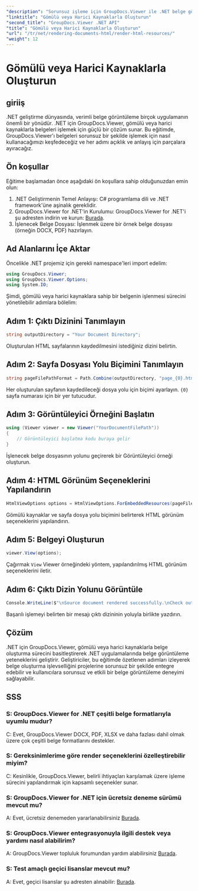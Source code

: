 ```yaml
---
"description": "Sorunsuz işleme için GroupDocs.Viewer ile .NET belge görüntülemeyi geliştirin. Verimli entegrasyon ve üstün kullanıcı deneyimi için eğitimimizi izleyin."
"linktitle": "Gömülü veya Harici Kaynaklarla Oluşturun"
"second_title": "GroupDocs.Viewer .NET API"
"title": "Gömülü veya Harici Kaynaklarla Oluşturun"
"url": "/tr/net/rendering-documents-html/render-html-resources/"
"weight": 12
---
```


# Gömülü veya Harici Kaynaklarla Oluşturun

## giriiş

.NET geliştirme dünyasında, verimli belge görüntüleme birçok uygulamanın önemli bir yönüdür. .NET için GroupDocs.Viewer, gömülü veya harici kaynaklarla belgeleri işlemek için güçlü bir çözüm sunar. Bu eğitimde, GroupDocs.Viewer'ı belgeleri sorunsuz bir şekilde işlemek için nasıl kullanacağımızı keşfedeceğiz ve her adımı açıklık ve anlayış için parçalara ayıracağız.

## Ön koşullar

Eğitime başlamadan önce aşağıdaki ön koşullara sahip olduğunuzdan emin olun:

1. .NET Geliştirmenin Temel Anlayışı: C# programlama dili ve .NET framework'üne aşinalık gereklidir.
2. GroupDocs.Viewer for .NET'in Kurulumu: GroupDocs.Viewer for .NET'i şu adresten indirin ve kurun: [Burada](https://releases.groupdocs.com/viewer/net/).
3. İşlenecek Belge Dosyası: İşlenmek üzere bir örnek belge dosyası (örneğin DOCX, PDF) hazırlayın.

## Ad Alanlarını İçe Aktar

Öncelikle .NET projemiz için gerekli namespace'leri import edelim:

```csharp
using GroupDocs.Viewer;
using GroupDocs.Viewer.Options;
using System.IO;
```

Şimdi, gömülü veya harici kaynaklara sahip bir belgenin işlenmesi sürecini yönetilebilir adımlara bölelim:

## Adım 1: Çıktı Dizinini Tanımlayın

```csharp
string outputDirectory = "Your Document Directory";
```

Oluşturulan HTML sayfalarının kaydedilmesini istediğiniz dizini belirtin.

## Adım 2: Sayfa Dosyası Yolu Biçimini Tanımlayın

```csharp
string pageFilePathFormat = Path.Combine(outputDirectory, "page_{0}.html");
```

Her oluşturulan sayfanın kaydedileceği dosya yolu için biçimi ayarlayın. `{0}` sayfa numarası için bir yer tutucudur.

## Adım 3: Görüntüleyici Örneğini Başlatın

```csharp
using (Viewer viewer = new Viewer("YourDocumentFilePath"))
{
    // Görüntüleyici başlatma kodu buraya gelir
}
```

İşlenecek belge dosyasının yolunu geçirerek bir Görüntüleyici örneği oluşturun.

## Adım 4: HTML Görünüm Seçeneklerini Yapılandırın

```csharp
HtmlViewOptions options = HtmlViewOptions.ForEmbeddedResources(pageFilePathFormat);
```

Gömülü kaynaklar ve sayfa dosya yolu biçimini belirterek HTML görünüm seçeneklerini yapılandırın.

## Adım 5: Belgeyi Oluşturun

```csharp
viewer.View(options);
```

Çağırmak `View` Viewer örneğindeki yöntem, yapılandırılmış HTML görünüm seçeneklerini iletir.

## Adım 6: Çıktı Dizin Yolunu Görüntüle

```csharp
Console.WriteLine($"\nSource document rendered successfully.\nCheck output in: {outputDirectory}");
```

Başarılı işlemeyi belirten bir mesajı çıktı dizininin yoluyla birlikte yazdırın.

## Çözüm

.NET için GroupDocs.Viewer, gömülü veya harici kaynaklarla belge oluşturma sürecini basitleştirerek .NET uygulamalarında belge görüntüleme yeteneklerini geliştirir. Geliştiriciler, bu eğitimde özetlenen adımları izleyerek belge oluşturma işlevselliğini projelerine sorunsuz bir şekilde entegre edebilir ve kullanıcılara sorunsuz ve etkili bir belge görüntüleme deneyimi sağlayabilir.

## SSS

### S: GroupDocs.Viewer for .NET çeşitli belge formatlarıyla uyumlu mudur?

C: Evet, GroupDocs.Viewer DOCX, PDF, XLSX ve daha fazlası dahil olmak üzere çok çeşitli belge formatlarını destekler.

### S: Gereksinimlerime göre render seçeneklerini özelleştirebilir miyim?

C: Kesinlikle, GroupDocs.Viewer, belirli ihtiyaçları karşılamak üzere işleme sürecini yapılandırmak için kapsamlı seçenekler sunar.

### S: GroupDocs.Viewer for .NET için ücretsiz deneme sürümü mevcut mu?

A: Evet, ücretsiz denemeden yararlanabilirsiniz [Burada](https://releases.groupdocs.com/).

### S: GroupDocs.Viewer entegrasyonuyla ilgili destek veya yardımı nasıl alabilirim?

A: GroupDocs.Viewer topluluk forumundan yardım alabilirsiniz [Burada](https://forum.groupdocs.com/c/viewer/9).

### S: Test amaçlı geçici lisanslar mevcut mu?

A: Evet, geçici lisanslar şu adresten alınabilir: [Burada](https://purchase.groupdocs.com/temporary-license/).
